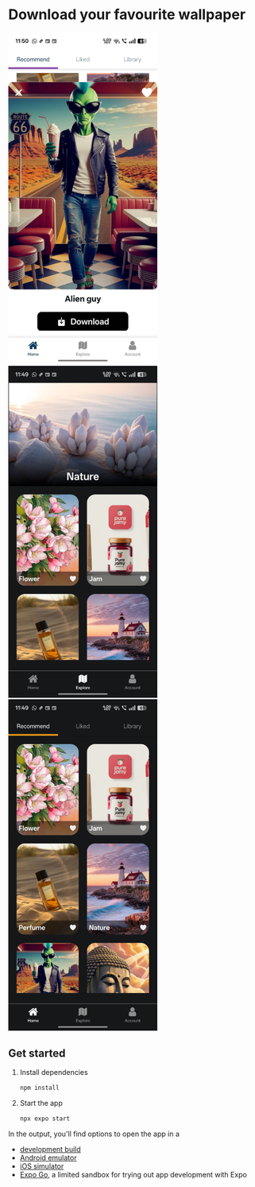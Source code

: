 # Download your favourite wallpaper  

<img src="assets/images/photo3.jpeg" width="300" />
<img src="assets/images/photo2.jpeg" width="300" />
<img src="assets/images/photo1.jpeg" width="300" />


## Get started

1. Install dependencies

   ```bash
   npm install
   ```

2. Start the app

   ```bash
   npx expo start
   ```

In the output, you'll find options to open the app in a

- [development build](https://docs.expo.dev/develop/development-builds/introduction/)
- [Android emulator](https://docs.expo.dev/workflow/android-studio-emulator/)
- [iOS simulator](https://docs.expo.dev/workflow/ios-simulator/)
- [Expo Go](https://expo.dev/go), a limited sandbox for trying out app development with Expo


